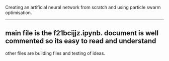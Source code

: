 Creating an artificial neural network from scratch and using particle swarm optimisation.

---- 
main file is the f21bcijjz.ipynb.
document is well commented so its easy to read and understand
---

other files are building files and testing of ideas.
